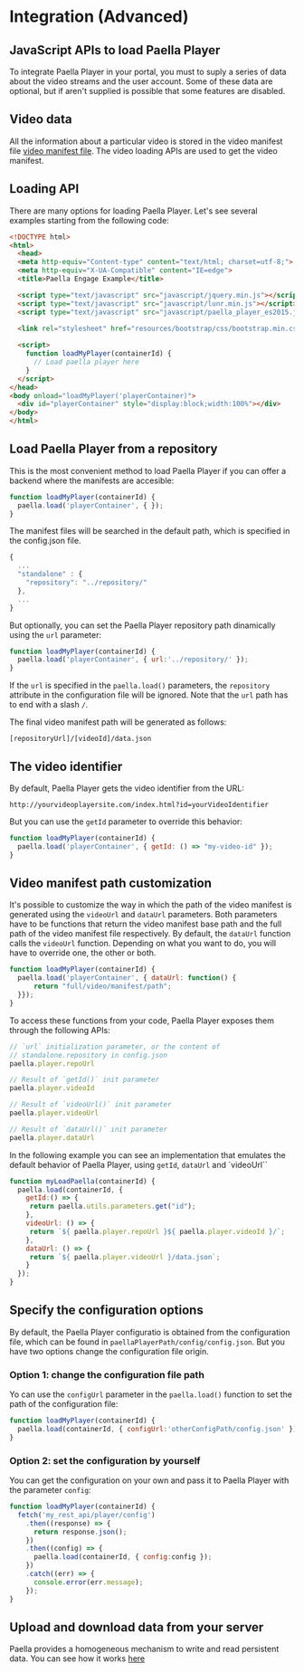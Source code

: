 ---
---

# Integration (Advanced)

## JavaScript APIs to load Paella Player

To integrate Paella Player in your portal, you must to suply a series of data about the video streams and the user account. 
Some of these data are optional, but if aren't supplied is possible that some features are disabled.

## Video data

All the information about a particular video is stored in the video manifest file [video manifest file](../integrate_datajson.md). The video loading APIs are used to get the video manifest.

## Loading API

There are many options for loading Paella Player. Let's see several examples starting from the following code:

``` HTML
<!DOCTYPE html>
<html>
  <head>
  <meta http-equiv="Content-type" content="text/html; charset=utf-8;">
  <meta http-equiv="X-UA-Compatible" content="IE=edge">
  <title>Paella Engage Example</title>

  <script type="text/javascript" src="javascript/jquery.min.js"></script>
  <script type="text/javascript" src="javascript/lunr.min.js"></script>
  <script type="text/javascript" src="javascript/paella_player_es2015.js"></script>
  
  <link rel="stylesheet" href="resources/bootstrap/css/bootstrap.min.css" type="text/css" media="screen" charset="utf-8">

  <script>
    function loadMyPlayer(containerId) {
	  // Load paella player here
	}
  </script>
</head>
<body onload="loadMyPlayer('playerContainer)">
  <div id="playerContainer" style="display:block;width:100%"></div>
</body>
</html>
```

## Load Paella Player from a repository

This is the most convenient method to load Paella Player if you can offer a backend where the manifests are accesible:

```javascript
function loadMyPlayer(containerId) {
  paella.load('playerContainer', { });
}
```

The manifest files will be searched in the default path, which is specified in the config.json file.

```javascript
{
  ...
  "standalone" : {
    "repository": "../repository/"
  },
  ...
}
```

But optionally, you can set the Paella Player repository path dinamically using the `url` parameter:

```javascript
function loadMyPlayer(containerId) {
  paella.load('playerContainer', { url:'../repository/' });
}
```

If the `url` is specified in the `paella.load()` parameters, the `repository` attribute in the configuration file will  be ignored. Note that the `url` path has to end with a slash `/`.

The final video manifest path will be generated as follows:

`[repositoryUrl]/[videoId]/data.json`

## The video identifier

By default, Paella Player gets the video identifier from the URL:

`http://yourvideoplayersite.com/index.html?id=yourVideoIdentifier`

But you can use the `getId` parameter to override this behavior:

```javascript
function loadMyPlayer(containerId) {
  paella.load('playerContainer', { getId: () => "my-video-id" });
}
```

## Video manifest path customization

It's possible to customize the way in which the path of the video manifest is generated using the `videoUrl` and `dataUrl` parameters. Both parameters have to be functions that return the video manifest base path and the full path of the video manifest file respectively. By default, the `dataUrl` function calls the `videoUrl` function. Depending on what you want to do, you will have to override one, the other or both.

```javascript
function loadMyPlayer(containerId) {
  paella.load('playerContainer', { dataUrl: function() {
	  return "full/video/manifest/path";
  }});
}
```

To access these functions from your code, Paella Player exposes them through the following APIs:

```javascript
// `url` initialization parameter, or the content of
// standalone.repository in config.json
paella.player.repoUrl

// Result of `getId()` init parameter
paella.player.videoId

// Result of `videoUrl()` init parameter
paella.player.videoUrl

// Result of `dataUrl()` init parameter
paella.player.dataUrl
```

In the following example you can see an implementation that emulates the default behavior of Paella Player, using `getId`, `dataUrl` and `videoUrl``

```javascript
function myLoadPaella(containerId) {
  paella.load(containerId, {
    getId:() => {
     return paella.utils.parameters.get("id");
    },
    videoUrl: () => {
     return `${ paella.player.repoUrl }${ paella.player.videoId }/`;
    },
    dataUrl: () => {
     return `${ paella.player.videoUrl }/data.json`;
    }
  });
}
```

## Specify the configuration options

By default, the Paella Player configuratio is obtained from the configuration file, which can be found in `paellaPlayerPath/config/config.json`. But you have two options change the configuration file origin.

### Option 1: change the configuration file path

Yo can use the `configUrl` parameter in the `paella.load()` function to set the path of the configuration file:

```javascript
function loadMyPlayer(containerId) {
  paella.load(containerId, { configUrl:'otherConfigPath/config.json' });
}
```

### Option 2: set the configuration by yourself

You can get the configuration on your own and pass it to Paella Player with the parameter `config`:

```javascript
function loadMyPlayer(containerId) {
  fetch('my_rest_api/player/config')
	.then((response) => {
	  return response.json();
	})
	.then((config) => {
	  paella.load(containerId, { config:config });
	})
	.catch((err) => {
	  console.error(err.message);
	});
}
```

## Upload and download data from your server

Paella provides a homogeneous mechanism to write and read persistent data. You can see how it works [here](../../developers/paella_data.md)

